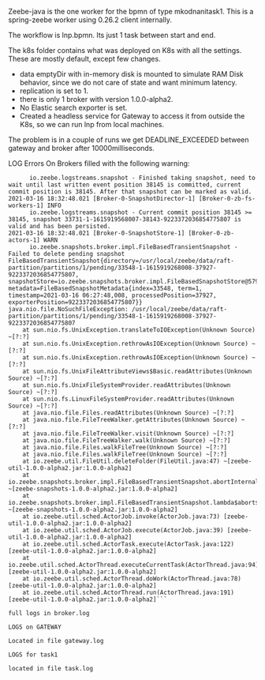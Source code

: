 Zeebe-java is the one worker for the bpmn  of type mkodnanitask1. This is a spring-zeebe worker using 0.26.2 client internally. 

The workflow is lnp.bpmn. Its just 1 task between start and end. 

The k8s folder contains what was deployed on K8s with all the settings. 
These are mostly default, except few changes. 

* data emptyDir with in-memory disk is mounted to simulate RAM Disk behavior, since we do not care of state and want minimum latency. 
* replication is set to 1. 
* there is only 1 broker with version 1.0.0-alpha2. 
* No Elastic search exporter is set. 
* Created a headless service for Gateway to access it from outside the K8s, so we can run lnp from local machines.

The problem is in a couple of runs we get DEADLINE_EXCEEDED between gateway and broker after 10000milliseconds.


LOG Errors On Brokers filled with the following warning:
```2021-03-16 18:32:48.019 [Broker-0-SnapshotDirector-1] [Broker-0-zb-fs-workers-0] INFO
      io.zeebe.logstreams.snapshot - Finished taking snapshot, need to wait until last written event position 38145 is committed, current commit position is 38145. After that snapshot can be marked as valid.
2021-03-16 18:32:48.021 [Broker-0-SnapshotDirector-1] [Broker-0-zb-fs-workers-1] INFO
      io.zeebe.logstreams.snapshot - Current commit position 38145 >= 38145, snapshot 33731-1-1615919568007-38143-9223372036854775807 is valid and has been persisted.
2021-03-16 18:32:48.021 [Broker-0-SnapshotStore-1] [Broker-0-zb-actors-1] WARN
      io.zeebe.snapshots.broker.impl.FileBasedTransientSnapshot - Failed to delete pending snapshot FileBasedTransientSnapshot{directory=/usr/local/zeebe/data/raft-partition/partitions/1/pending/33548-1-1615919268008-37927-9223372036854775807, snapshotStore=io.zeebe.snapshots.broker.impl.FileBasedSnapshotStore@5790bc60, metadata=FileBasedSnapshotMetadata{index=33548, term=1, timestamp=2021-03-16 06:27:48,008, processedPosition=37927, exporterPosition=9223372036854775807}}
java.nio.file.NoSuchFileException: /usr/local/zeebe/data/raft-partition/partitions/1/pending/33548-1-1615919268008-37927-9223372036854775807
	at sun.nio.fs.UnixException.translateToIOException(Unknown Source) ~[?:?]
	at sun.nio.fs.UnixException.rethrowAsIOException(Unknown Source) ~[?:?]
	at sun.nio.fs.UnixException.rethrowAsIOException(Unknown Source) ~[?:?]
	at sun.nio.fs.UnixFileAttributeViews$Basic.readAttributes(Unknown Source) ~[?:?]
	at sun.nio.fs.UnixFileSystemProvider.readAttributes(Unknown Source) ~[?:?]
	at sun.nio.fs.LinuxFileSystemProvider.readAttributes(Unknown Source) ~[?:?]
	at java.nio.file.Files.readAttributes(Unknown Source) ~[?:?]
	at java.nio.file.FileTreeWalker.getAttributes(Unknown Source) ~[?:?]
	at java.nio.file.FileTreeWalker.visit(Unknown Source) ~[?:?]
	at java.nio.file.FileTreeWalker.walk(Unknown Source) ~[?:?]
	at java.nio.file.Files.walkFileTree(Unknown Source) ~[?:?]
	at java.nio.file.Files.walkFileTree(Unknown Source) ~[?:?]
	at io.zeebe.util.FileUtil.deleteFolder(FileUtil.java:47) ~[zeebe-util-1.0.0-alpha2.jar:1.0.0-alpha2]
	at io.zeebe.snapshots.broker.impl.FileBasedTransientSnapshot.abortInternal(FileBasedTransientSnapshot.java:145) ~[zeebe-snapshots-1.0.0-alpha2.jar:1.0.0-alpha2]
	at io.zeebe.snapshots.broker.impl.FileBasedTransientSnapshot.lambda$abort$2(FileBasedTransientSnapshot.java:96) ~[zeebe-snapshots-1.0.0-alpha2.jar:1.0.0-alpha2]
	at io.zeebe.util.sched.ActorJob.invoke(ActorJob.java:73) [zeebe-util-1.0.0-alpha2.jar:1.0.0-alpha2]
	at io.zeebe.util.sched.ActorJob.execute(ActorJob.java:39) [zeebe-util-1.0.0-alpha2.jar:1.0.0-alpha2]
	at io.zeebe.util.sched.ActorTask.execute(ActorTask.java:122) [zeebe-util-1.0.0-alpha2.jar:1.0.0-alpha2]
	at io.zeebe.util.sched.ActorThread.executeCurrentTask(ActorThread.java:94) [zeebe-util-1.0.0-alpha2.jar:1.0.0-alpha2]
	at io.zeebe.util.sched.ActorThread.doWork(ActorThread.java:78) [zeebe-util-1.0.0-alpha2.jar:1.0.0-alpha2]
	at io.zeebe.util.sched.ActorThread.run(ActorThread.java:191) [zeebe-util-1.0.0-alpha2.jar:1.0.0-alpha2]```

full logs in broker.log

LOGS on GATEWAY

Located in file gateway.log

LOGS for task1

located in file task.log



